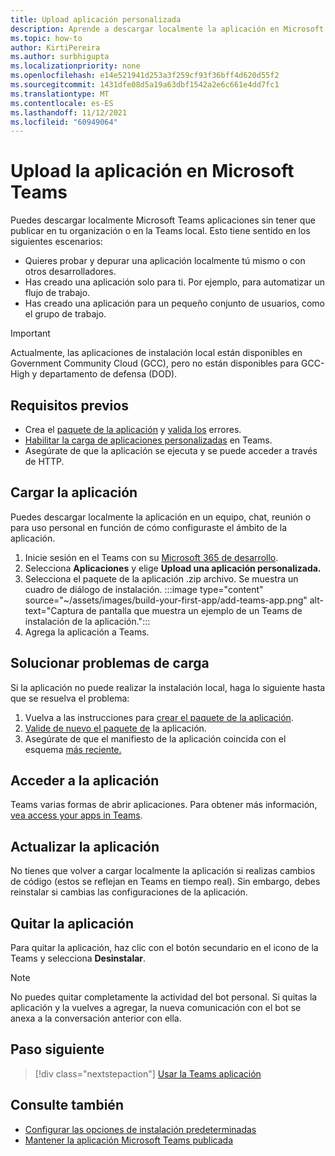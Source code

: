 ```yaml
---
title: Upload aplicación personalizada
description: Aprende a descargar localmente la aplicación en Microsoft Teams. La instalación local es común al probar y depurar una aplicación durante el desarrollo.
ms.topic: how-to
author: KirtiPereira
ms.author: surbhigupta
ms.localizationpriority: none
ms.openlocfilehash: e14e521941d253a3f259cf93f36bff4d620d55f2
ms.sourcegitcommit: 1431dfe08d5a19a63dbf1542a2e6c661e4dd7fc1
ms.translationtype: MT
ms.contentlocale: es-ES
ms.lasthandoff: 11/12/2021
ms.locfileid: "60949064"
---
```

# <a name="upload-your-app-in-microsoft-teams"></a>Upload la aplicación en Microsoft Teams

Puedes descargar localmente Microsoft Teams aplicaciones sin tener que publicar en tu organización o en la Teams local. Esto tiene sentido en los siguientes escenarios:

* Quieres probar y depurar una aplicación localmente tú mismo o con otros desarrolladores.
* Has creado una aplicación solo para ti. Por ejemplo, para automatizar un flujo de trabajo.
* Has creado una aplicación para un pequeño conjunto de usuarios, como el grupo de trabajo.

> [!IMPORTANT]
> Actualmente, las aplicaciones de instalación local están disponibles en Government Community Cloud (GCC), pero no están disponibles para GCC-High y departamento de defensa (DOD).

## <a name="prerequisites"></a>Requisitos previos

* Crea el [paquete de la aplicación](~/concepts/build-and-test/apps-package.md) y [valida los](https://dev.teams.microsoft.com/appvalidation.html) errores.
* [Habilitar la carga de aplicaciones personalizadas](~/concepts/build-and-test/prepare-your-o365-tenant.md#enable-custom-teams-apps-and-turn-on-custom-app-uploading) en Teams.
* Asegúrate de que la aplicación se ejecuta y se puede acceder a través de HTTP.

## <a name="upload-your-app"></a>Cargar la aplicación

Puedes descargar localmente la aplicación en un equipo, chat, reunión o para uso personal en función de cómo configuraste el ámbito de la aplicación.

1. Inicie sesión en el Teams con su [Microsoft 365 de desarrollo](~/build-your-first-app/build-and-run.md#prerequisites).
1. Selecciona **Aplicaciones** y elige **Upload una aplicación personalizada.**
1. Selecciona el paquete de la aplicación .zip archivo. Se muestra un cuadro de diálogo de instalación.
:::image type="content" source="~/assets/images/build-your-first-app/add-teams-app.png" alt-text="Captura de pantalla que muestra un ejemplo de un Teams de instalación de la aplicación.":::
1. Agrega la aplicación a Teams.

## <a name="troubleshoot-upload-issues"></a>Solucionar problemas de carga

Si la aplicación no puede realizar la instalación local, haga lo siguiente hasta que se resuelva el problema:

1. Vuelva a las instrucciones para [crear el paquete de la aplicación](../../concepts/build-and-test/apps-package.md).
1. [Valide de nuevo el paquete de](https://dev.teams.microsoft.com/appvalidation.html) la aplicación.
1. Asegúrate de que el manifiesto de la aplicación coincida con el esquema [más reciente.](../../resources/schema/manifest-schema.md)

## <a name="access-your-app"></a>Acceder a la aplicación

Teams varias formas de abrir aplicaciones. Para obtener más información, [vea access your apps in Teams](https://support.microsoft.com/office/access-your-apps-in-teams-0758cb09-9e85-40e7-a974-51df7734646a).

## <a name="update-your-app"></a>Actualizar la aplicación

No tienes que volver a cargar localmente la aplicación si realizas cambios de código (estos se reflejan en Teams en tiempo real). Sin embargo, debes reinstalar si cambias las configuraciones de la aplicación.

## <a name="remove-your-app"></a>Quitar la aplicación

Para quitar la aplicación, haz clic con el botón secundario en el icono de la Teams y selecciona **Desinstalar**.

> [!NOTE]
> No puedes quitar completamente la actividad del bot personal. Si quitas la aplicación y la vuelves a agregar, la nueva comunicación con el bot se anexa a la conversación anterior con ella.

## <a name="next-step"></a>Paso siguiente

> [!div class="nextstepaction"]
> [Usar la Teams aplicación](https://support.microsoft.com/office/apps-and-services-cc1fba57-9900-4634-8306-2360a40c665b?ui=en-us&rs=en-us&ad=us)

## <a name="see-also"></a>Consulte también

* [Configurar las opciones de instalación predeterminadas](~/concepts/deploy-and-publish/add-default-install-scope.md)
* [Mantener la aplicación Microsoft Teams publicada](~/concepts/deploy-and-publish/appsource/post-publish/overview.md)
